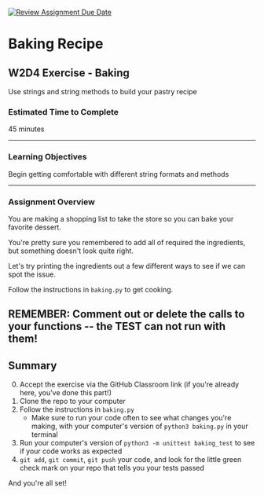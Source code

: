 [![Review Assignment Due Date](https://classroom.github.com/assets/deadline-readme-button-24ddc0f5d75046c5622901739e7c5dd533143b0c8e959d652212380cedb1ea36.svg)](https://classroom.github.com/a/ptIrCrf0)
# Baking Recipe

## W2D4 Exercise - Baking

Use strings and string methods to build your pastry recipe

### Estimated Time to Complete

45 minutes

---

### Learning Objectives

Begin getting comfortable with different string formats and methods

---

### Assignment Overview

You are making a shopping list to take the store so you can bake your favorite dessert.

You're pretty sure you remembered to add all of required the ingredients, but something doesn't look quite right. 

Let's try printing the ingredients out a few different ways to see if we can spot the issue.


Follow the instructions in `baking.py` to get cooking.

REMEMBER: Comment out or delete the calls to your functions -- the TEST can not run with them!
---

## Summary

0. Accept the exercise via the GitHub Classroom link (if you're already here, you've done this part!)
1. Clone the repo to your computer
2. Follow the instructions in `baking.py`
   - Make sure to run your code often to see what changes you're making, with your computer's version of `python3 baking.py` in your terminal
3. Run your computer's version of `python3 -m unittest baking_test` to see if your code works as expected
4. `git add`, `git commit`, `git push` your code, and look for the little green check mark on your repo that tells you your tests passed

And you're all set!
